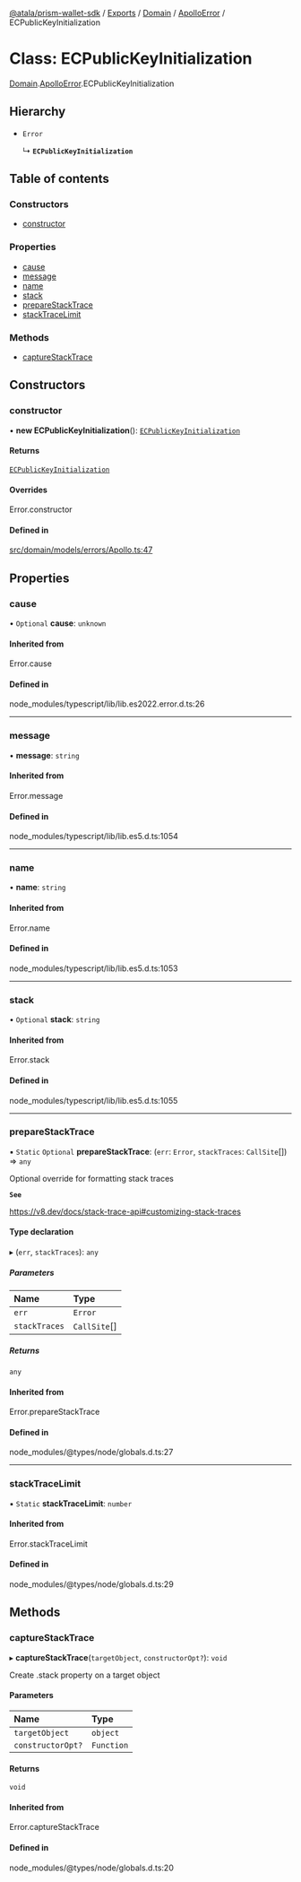 [@atala/prism-wallet-sdk](../README.md) / [Exports](../modules.md) / [Domain](../modules/Domain.md) / [ApolloError](../modules/Domain.ApolloError.md) / ECPublicKeyInitialization

# Class: ECPublicKeyInitialization

[Domain](../modules/Domain.md).[ApolloError](../modules/Domain.ApolloError.md).ECPublicKeyInitialization

## Hierarchy

- `Error`

  ↳ **`ECPublicKeyInitialization`**

## Table of contents

### Constructors

- [constructor](Domain.ApolloError.ECPublicKeyInitialization.md#constructor)

### Properties

- [cause](Domain.ApolloError.ECPublicKeyInitialization.md#cause)
- [message](Domain.ApolloError.ECPublicKeyInitialization.md#message)
- [name](Domain.ApolloError.ECPublicKeyInitialization.md#name)
- [stack](Domain.ApolloError.ECPublicKeyInitialization.md#stack)
- [prepareStackTrace](Domain.ApolloError.ECPublicKeyInitialization.md#preparestacktrace)
- [stackTraceLimit](Domain.ApolloError.ECPublicKeyInitialization.md#stacktracelimit)

### Methods

- [captureStackTrace](Domain.ApolloError.ECPublicKeyInitialization.md#capturestacktrace)

## Constructors

### constructor

• **new ECPublicKeyInitialization**(): [`ECPublicKeyInitialization`](Domain.ApolloError.ECPublicKeyInitialization.md)

#### Returns

[`ECPublicKeyInitialization`](Domain.ApolloError.ECPublicKeyInitialization.md)

#### Overrides

Error.constructor

#### Defined in

[src/domain/models/errors/Apollo.ts:47](https://github.com/input-output-hk/atala-prism-wallet-sdk-ts/blob/1ffdae52df023bad4ba1a76cf6d76793dfc29b80/src/domain/models/errors/Apollo.ts#L47)

## Properties

### cause

• `Optional` **cause**: `unknown`

#### Inherited from

Error.cause

#### Defined in

node_modules/typescript/lib/lib.es2022.error.d.ts:26

___

### message

• **message**: `string`

#### Inherited from

Error.message

#### Defined in

node_modules/typescript/lib/lib.es5.d.ts:1054

___

### name

• **name**: `string`

#### Inherited from

Error.name

#### Defined in

node_modules/typescript/lib/lib.es5.d.ts:1053

___

### stack

• `Optional` **stack**: `string`

#### Inherited from

Error.stack

#### Defined in

node_modules/typescript/lib/lib.es5.d.ts:1055

___

### prepareStackTrace

▪ `Static` `Optional` **prepareStackTrace**: (`err`: `Error`, `stackTraces`: `CallSite`[]) => `any`

Optional override for formatting stack traces

**`See`**

https://v8.dev/docs/stack-trace-api#customizing-stack-traces

#### Type declaration

▸ (`err`, `stackTraces`): `any`

##### Parameters

| Name | Type |
| :------ | :------ |
| `err` | `Error` |
| `stackTraces` | `CallSite`[] |

##### Returns

`any`

#### Inherited from

Error.prepareStackTrace

#### Defined in

node_modules/@types/node/globals.d.ts:27

___

### stackTraceLimit

▪ `Static` **stackTraceLimit**: `number`

#### Inherited from

Error.stackTraceLimit

#### Defined in

node_modules/@types/node/globals.d.ts:29

## Methods

### captureStackTrace

▸ **captureStackTrace**(`targetObject`, `constructorOpt?`): `void`

Create .stack property on a target object

#### Parameters

| Name | Type |
| :------ | :------ |
| `targetObject` | `object` |
| `constructorOpt?` | `Function` |

#### Returns

`void`

#### Inherited from

Error.captureStackTrace

#### Defined in

node_modules/@types/node/globals.d.ts:20
